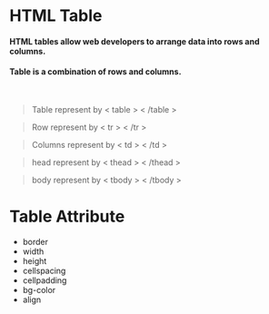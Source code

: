 # HTML Table

#### HTML tables allow web developers to arrange data into rows and columns.
#### Table is a combination of rows and columns.
<br/>

> Table represent by < table > < /table >

> Row represent by < tr > < /tr >

> Columns represent by < td > < /td >

> head represent by < thead > < /thead >

> body represent by < tbody > < /tbody >

# Table Attribute
* border
* width
* height
* cellspacing
* cellpadding
* bg-color
* align
